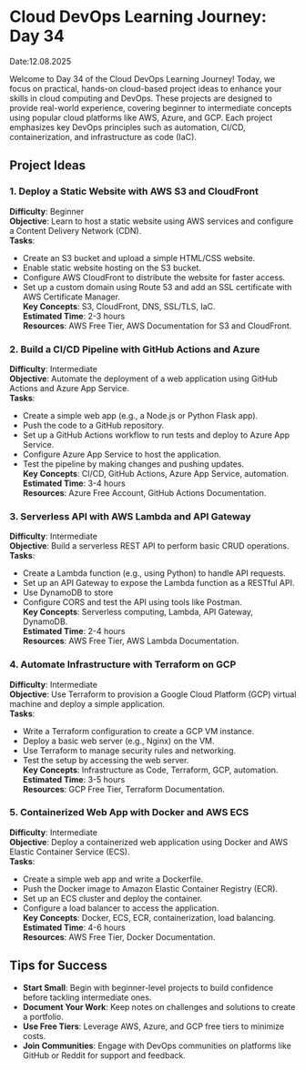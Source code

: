 # Cloud DevOps Learning Journey: Day 34
Date:12.08.2025

Welcome to Day 34 of the Cloud DevOps Learning Journey! Today, we focus on practical, hands-on cloud-based project ideas to enhance your skills in cloud computing and DevOps. These projects are designed to provide real-world experience, covering beginner to intermediate concepts using popular cloud platforms like AWS, Azure, and GCP. Each project emphasizes key DevOps principles such as automation, CI/CD, containerization, and infrastructure as code (IaC).

## Project Ideas

### 1. Deploy a Static Website with AWS S3 and CloudFront
**Difficulty**: Beginner  
**Objective**: Learn to host a static website using AWS services and configure a Content Delivery Network (CDN).  
**Tasks**:  
- Create an S3 bucket and upload a simple HTML/CSS website.  
- Enable static website hosting on the S3 bucket.  
- Configure AWS CloudFront to distribute the website for faster access.  
- Set up a custom domain using Route 53 and add an SSL certificate with AWS Certificate Manager.  
**Key Concepts**: S3, CloudFront, DNS, SSL/TLS, IaC.  
**Estimated Time**: 2-3 hours  
**Resources**: AWS Free Tier, AWS Documentation for S3 and CloudFront.

### 2. Build a CI/CD Pipeline with GitHub Actions and Azure
**Difficulty**: Intermediate  
**Objective**: Automate the deployment of a web application using GitHub Actions and Azure App Service.  
**Tasks**:  
- Create a simple web app (e.g., a Node.js or Python Flask app).  
- Push the code to a GitHub repository.  
- Set up a GitHub Actions workflow to run tests and deploy to Azure App Service.  
- Configure Azure App Service to host the application.  
- Test the pipeline by making changes and pushing updates.  
**Key Concepts**: CI/CD, GitHub Actions, Azure App Service, automation.  
**Estimated Time**: 3-4 hours  
**Resources**: Azure Free Account, GitHub Actions Documentation.

### 3. Serverless API with AWS Lambda and API Gateway
**Difficulty**: Intermediate  
**Objective**: Build a serverless REST API to perform basic CRUD operations.  
**Tasks**:  
- Create a Lambda function (e.g., using Python) to handle API requests.  
- Set up an API Gateway to expose the Lambda function as a RESTful API.  
- Use DynamoDB to store
- Configure CORS and test the API using tools like Postman.  
**Key Concepts**: Serverless computing, Lambda, API Gateway, DynamoDB.  
**Estimated Time**: 2-4 hours  
**Resources**: AWS Free Tier, AWS Lambda Documentation.

### 4. Automate Infrastructure with Terraform on GCP
**Difficulty**: Intermediate  
**Objective**: Use Terraform to provision a Google Cloud Platform (GCP) virtual machine and deploy a simple application.  
**Tasks**:  
- Write a Terraform configuration to create a GCP VM instance.  
- Deploy a basic web server (e.g., Nginx) on the VM.  
- Use Terraform to manage security rules and networking.  
- Test the setup by accessing the web server.  
**Key Concepts**: Infrastructure as Code, Terraform, GCP, automation.  
**Estimated Time**: 3-5 hours  
**Resources**: GCP Free Tier, Terraform Documentation.

### 5. Containerized Web App with Docker and AWS ECS
**Difficulty**: Intermediate  
**Objective**: Deploy a containerized web application using Docker and AWS Elastic Container Service (ECS).  
**Tasks**:  
- Create a simple web app and write a Dockerfile.  
- Push the Docker image to Amazon Elastic Container Registry (ECR).  
- Set up an ECS cluster and deploy the container.  
- Configure a load balancer to access the application.  
**Key Concepts**: Docker, ECS, ECR, containerization, load balancing.  
**Estimated Time**: 4-6 hours  
**Resources**: AWS Free Tier, Docker Documentation.

## Tips for Success
- **Start Small**: Begin with beginner-level projects to build confidence before tackling intermediate ones.  
- **Document Your Work**: Keep notes on challenges and solutions to create a portfolio.  
- **Use Free Tiers**: Leverage AWS, Azure, and GCP free tiers to minimize costs.  
- **Join Communities**: Engage with DevOps communities on platforms like GitHub or Reddit for support and feedback.  

